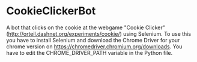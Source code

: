 # CookieClickerBot
A bot that clicks on the cookie at the webgame "Cookie Clicker" (http://orteil.dashnet.org/experiments/cookie/) using Selenium.
To use this you have to install Selenium and download the Chrome Driver for your chrome version on https://chromedriver.chromium.org/downloads.
You have to edit the CHROME_DRIVER_PATH variable in the Python file.
